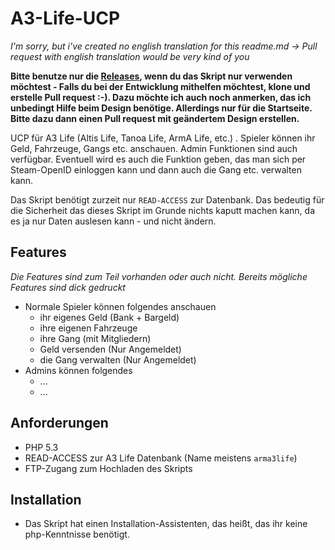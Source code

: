 # A3-Life-UCP

*I'm sorry, but i've created no english translation for this readme.md -> Pull request with english translation would be very kind of you*

**Bitte benutze nur die [Releases](https://github.com/majoess/A3-Life-UCP/releases), wenn du das Skript nur verwenden möchtest - Falls du bei der Entwicklung mithelfen möchtest, klone und erstelle Pull request :-). Dazu möchte ich auch noch anmerken, das ich unbedingt Hilfe beim Design benötige. Allerdings nur für die Startseite. Bitte dazu dann einen Pull request mit geändertem Design erstellen.**


UCP für A3 Life (Altis Life, Tanoa Life, ArmA Life, etc.) . Spieler können ihr Geld, Fahrzeuge, Gangs etc. anschauen. Admin Funktionen sind auch verfügbar. Eventuell wird es auch die Funktion geben, das man sich per Steam-OpenID einloggen kann und dann auch die Gang etc. verwalten kann.

Das Skript benötigt zurzeit nur `READ-ACCESS` zur Datenbank. Das bedeutig für die Sicherheit das dieses Skript im Grunde nichts kaputt machen kann, da es ja nur Daten auslesen kann - und nicht ändern.

## Features

 *Die Features sind zum Teil vorhanden oder auch nicht. Bereits mögliche Features sind *dick* gedruckt*
* Normale Spieler können folgendes anschauen
  * ihr eigenes Geld (Bank + Bargeld)
  * ihre eigenen Fahrzeuge
  * ihre Gang (mit Mitgliedern)
  * Geld versenden (Nur Angemeldet)
  * die Gang verwalten (Nur Angemeldet)
* Admins können folgendes
  * ...
  * ...

## Anforderungen

* PHP 5.3
* READ-ACCESS zur A3 Life Datenbank (Name meistens `arma3life`)
* FTP-Zugang zum Hochladen des Skripts

## Installation

* Das Skript hat einen Installation-Assistenten, das heißt, das ihr keine php-Kenntnisse benötigt.


